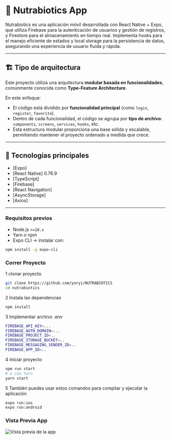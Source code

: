 # 🧬 Nutrabiotics App

Nutrabiotics es una aplicación móvil desarrollada con React Native + Expo, que utiliza Firebase para la autenticación de usuarios y gestión de registros, y Firestore para el almacenamiento en tiempo real. Implementa hooks para el manejo eficiente de estados y local storage para la persistencia de datos, asegurando una experiencia de usuario fluida y rápida.

---

## 🏗️ Tipo de arquitectura

Este proyecto utiliza una arquitectura **modular basada en funcionalidades**, comúnmente conocida como **Type-Feature Architecture**.

En este enfoque:

- El código está dividido por **funcionalidad principal** (como `login`, `register`, `favorite`).
- Dentro de cada funcionalidad, el código se agrupa por **tipo de archivo**: `components`, `screens`, `services`, `hooks`, etc.
- Esta estructura modular proporciona una base sólida y escalable, permitiendo mantener el proyecto ordenado a medida que crece.

---

## 🧪 Tecnologías principales

- [Expo]
- [React Native] 0.76.9
- [TypeScript]
- [Firebase]
- [React Navigation]
- [AsyncStorage]
- [Axios]

---

### Requisitos previos

- Node.js `>=18.x`
- Yarn o npm
- Expo CLI → instalar con:

```bash
npm install -g expo-cli
```

### Correr Proyecto

1 clonar proyecto

```bash
git clone https://github.com/yoryi/NUTRABIOTICS
cd nutrabiotics
```

2 Instala las dependencias

```bash
npm install
```

3 Implementar archivo .env

```bash
FIREBASE_API_KEY=...
FIREBASE_AUTH_DOMAIN=...
FIREBASE_PROJECT_ID=..
FIREBASE_STORAGE_BUCKET=..
FIREBASE_MESSAGING_SENDER_ID=..
FIREBASE_APP_ID=..
```

4 iniciar proyecto

```bash
npm run start
# o con Yarn
yarn start

```

5 También puedes usar estos comandos para compilar y ejecutar la aplicación

```bash
expo run:ios
expo run:android
```

### Vista Previa App

![Vista previa de la app](https://i.ibb.co/d0z6FhtV/Captura-de-pantalla-2025-04-14-a-la-s-4-04-49-a-m.png)

